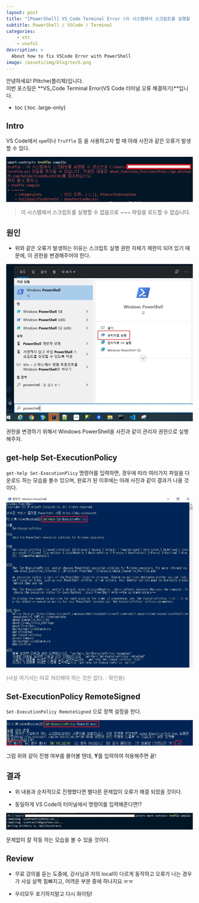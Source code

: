 ```yaml
---
layout: post
title: "[PowerShell] VS_Code Terminal Error (이 시스템에서 스크립트를 실행할 수 없으므로...)"
subtitle: PowerShell / VSCode / Terminal
categories:
    - etc
    - useful
description: >
  About how to fix VSCode Error with PowerShell
image: /assets/img/blog/tech.png
---
```


안녕하세요! Plitche(플리체)입니다.  
이번 포스팅은 **VS_Code Terminal Error(VS Code 터미널 오류 해결하기)**입니다.

* toc
{:toc .large-only}

## Intro

VS Code에서 `npm`이나 `Truffle` 등 을 사용하고자 할 때 아래 사진과 같은 오류가 발생
할 수 있다.

![](/assets/post/etc/20210706/01.jpg)

> 이 시스템에서 스크립트를 실행할 수 없음으로 ~~~ 파일을 로드할 수 없습니다.

## 원인

- 위와 같은 오류가 발생하는 이유는 스크립트 실행 권한 자체가 제한이 되어 있기 때문에, 이 권한을 변경해주어야 한다.

![](/assets/post/etc/20210706/02.jpg)

권한을 변경하기 위해서 Windows PowerShell을 사진과 같이 관리자 권한으로 실행해주자.

## get-help Set-ExecutionPolicy

`get-help Set-ExecutionPlicy` 명령어를 입력하면, 경우에 따라 여러가지 파일을 다운로드 하는 모습을 볼수 있으며, 완료가 된 이후에는 아래 사진과 같이 결과가 나올 것이다.

![](/assets/post/etc/20210706/03.jpg)

<font color="gray">(사실 여기서는 따로 처리해야 하는 것은 없다. : 확인용)</font>

## Set-ExecutionPolicy RemoteSigned

`Set-ExecutionPolicy RemoteSigned` 으로 정책 설정을 한다.

![](/assets/post/etc/20210706/04.jpg)

그럼 위와 같이 진행 여부를 물어볼 텐데, **Y**를 입력하여 허용해주면 끝!

## 결과

* 위 내용과 순차적으로 진행했다면 별다른 문제없이 오류가 해결 되었을 것이다.

* 동일하게 VS Code의 터미널에서 명령어를 입력해준다면!?

![](/assets/post/etc/20210706/05.jpg)

문제없이 잘 작동 하는 모습을 볼 수 있을 것이다.

## Review

* 무료 강의를 듣는 도중에, 강사님과 저의 local이 다르게 동작하고 오류가 나는 경우가 사실 살짝 힘빠지고, 어려운 부분 중에 하나지요.ㅠㅠ

* 우리모두 포기하지말고 다시 화이팅!